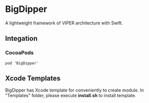 # BigDipper

A lightweight framework of VIPER architecture with Swift.

## Integation

### CocoaPods

```shell
pod 'BigDipper'
```

## Xcode Templates

BigDipper has Xcode template for conveniently to create module. In "Templates" folder, please execute **install.sh** to install template.
